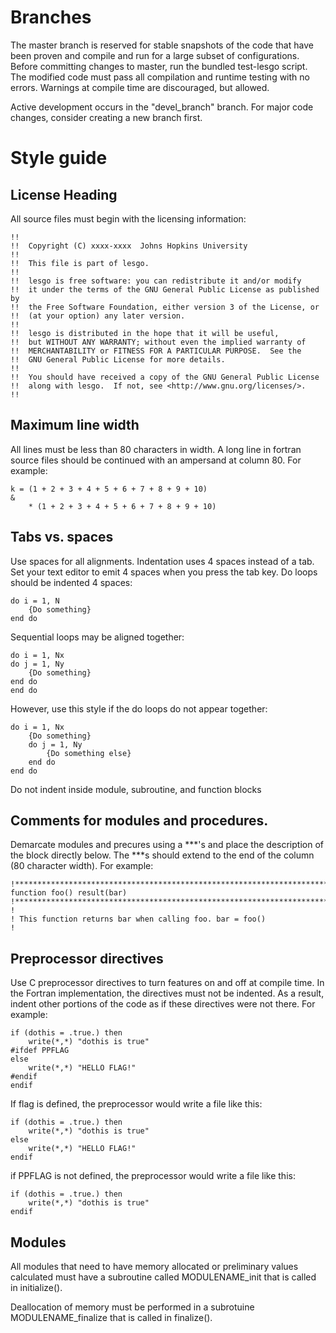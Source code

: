 # Branches
The master branch is reserved for stable snapshots of the code that have been proven and compile and run for a large subset of configurations. Before committing changes to master, run the bundled test-lesgo script. The modified code must pass all compilation and runtime testing with no errors. Warnings at compile time are discouraged, but allowed.

Active development occurs in the "devel_branch" branch. For major code changes, consider creating a new branch first.

# Style guide
## License Heading
   All source files must begin with the licensing information:
    
    !!
    !!  Copyright (C) xxxx-xxxx  Johns Hopkins University
    !!
    !!  This file is part of lesgo.
    !!
    !!  lesgo is free software: you can redistribute it and/or modify
    !!  it under the terms of the GNU General Public License as published by
    !!  the Free Software Foundation, either version 3 of the License, or
    !!  (at your option) any later version.
    !!
    !!  lesgo is distributed in the hope that it will be useful,
    !!  but WITHOUT ANY WARRANTY; without even the implied warranty of
    !!  MERCHANTABILITY or FITNESS FOR A PARTICULAR PURPOSE.  See the
    !!  GNU General Public License for more details.
    !!
    !!  You should have received a copy of the GNU General Public License
    !!  along with lesgo.  If not, see <http://www.gnu.org/licenses/>.
    !!

## Maximum line width
All lines must be less than 80 characters in width. A long line in fortran
source files should be continued with an ampersand at column 80. For example:

    k = (1 + 2 + 3 + 4 + 5 + 6 + 7 + 8 + 9 + 10)                                   &
        * (1 + 2 + 3 + 4 + 5 + 6 + 7 + 8 + 9 + 10)
        
## Tabs vs. spaces
Use spaces for all alignments. Indentation uses 4 spaces instead of a tab.
Set your text editor to emit 4 spaces when you press the tab key. Do loops
should be indented 4 spaces:

    do i = 1, N
        {Do something}
    end do

Sequential loops may be aligned together:

    do i = 1, Nx
    do j = 1, Ny
        {Do something}
    end do
    end do

However, use this style if the do loops do not appear together:

    do i = 1, Nx
        {Do something}
        do j = 1, Ny
            {Do something else}
        end do
    end do

Do not indent inside module, subroutine, and function blocks

## Comments for modules and procedures.
Demarcate modules and precures using a ***'s and place the description of the
block directly below. The ***s should extend to the end of the column
(80 character width). For example:

    !*******************************************************************************
    function foo() result(bar)
    !*******************************************************************************
    !
    ! This function returns bar when calling foo. bar = foo()
    !

## Preprocessor directives
Use C preprocessor directives to turn features on and off at compile time.
In the Fortran implementation, the directives must not be indented. As a
result, indent other portions of the code as if these directives were not
there. For example:

    if (dothis = .true.) then
        write(*,*) "dothis is true"
    #ifdef PPFLAG
    else
        write(*,*) "HELLO FLAG!"
    #endif
    endif

If flag is defined, the preprocessor would write a file like this:

    if (dothis = .true.) then
        write(*,*) "dothis is true"
    else
        write(*,*) "HELLO FLAG!"
    endif

if PPFLAG is not defined, the preprocessor would write a file like this:

    if (dothis = .true.) then
        write(*,*) "dothis is true"
    endif

## Modules
All modules that need to have memory allocated or preliminary values
calculated must have a subroutine called MODULENAME_init that is called in
initialize().

Deallocation of memory must be performed in a subrotuine MODULENAME_finalize
that is called in finalize().
